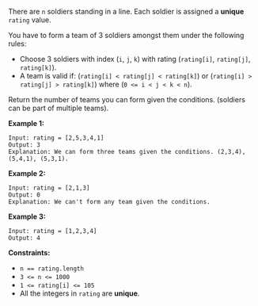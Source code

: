 There are `n` soldiers standing in a line. Each soldier is assigned a
**unique** `rating` value.

You have to form a team of 3 soldiers amongst them under the following rules:

  * Choose 3 soldiers with index (`i`, `j`, `k`) with rating (`rating[i]`, `rating[j]`, `rating[k]`).
  * A team is valid if: (`rating[i] < rating[j] < rating[k]`) or (`rating[i] > rating[j] > rating[k]`) where (`0 <= i < j < k < n`).

Return the number of teams you can form given the conditions. (soldiers can be
part of multiple teams).



**Example 1:**

    
    
    Input: rating = [2,5,3,4,1]
    Output: 3
    Explanation: We can form three teams given the conditions. (2,3,4), (5,4,1), (5,3,1). 
    

**Example 2:**

    
    
    Input: rating = [2,1,3]
    Output: 0
    Explanation: We can't form any team given the conditions.
    

**Example 3:**

    
    
    Input: rating = [1,2,3,4]
    Output: 4
    



**Constraints:**

  * `n == rating.length`
  * `3 <= n <= 1000`
  * `1 <= rating[i] <= 105`
  * All the integers in `rating` are **unique**.

